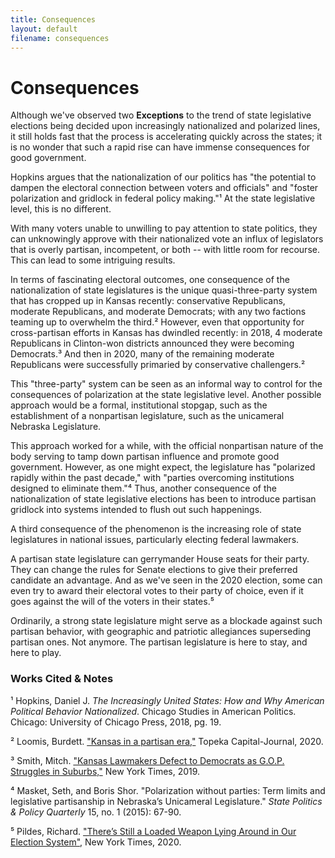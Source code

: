 ```yaml
---
title: Consequences
layout: default
filename: consequences
--- 
```


# Consequences

Although we've observed two **Exceptions** to the trend of state legislative elections being decided upon increasingly nationalized and polarized lines, it still holds fast that the process is accelerating quickly across the states; it is no wonder that such a rapid rise can have immense consequences for good government. 

Hopkins argues that the nationalization of our politics has "the potential to dampen the electoral connection between voters and officials" and "foster polarization and gridlock in federal policy making."¹ At the state legislative level, this is no different. 

With many voters unable to unwilling to pay attention to state politics, they can unknowingly approve with their nationalized vote an influx of legislators that is overly partisan, incompetent, or both -- with little room for recourse. This can lead to some intriguing results.

In terms of fascinating electoral outcomes, one consequence of the nationalization of state legislatures is the unique quasi-three-party system that has cropped up in Kansas recently: conservative Republicans, moderate Republicans, and moderate Democrats; with any two factions teaming up to overwhelm the third.² However, even that opportunity for cross-partisan efforts in Kansas has dwindled recently: in 2018, 4 moderate Republicans in Clinton-won districts announced they were becoming Democrats.³ And then in 2020, many of the remaining moderate Republicans were successfully primaried by conservative challengers.²

This "three-party" system can be seen as an informal way to control for the consequences of polarization at the state legislative level. Another possible approach would be a formal, institutional stopgap, such as the establishment of a nonpartisan legislature, such as the unicameral Nebraska Legislature.

This approach worked for a while, with the official nonpartisan nature of the body serving to tamp down partisan influence and promote good government. However, as one might expect, the legislature has "polarized rapidly within the past decade," with "parties overcoming institutions designed to eliminate them."⁴ Thus, another consequence of the nationalization of state legislative elections has been to introduce partisan gridlock into systems intended to flush out such happenings.

A third consequence of the phenomenon is the increasing role of state legislatures in national issues, particularly electing federal lawmakers.

A partisan state legislature can gerrymander House seats for their party. They can change the rules for Senate elections to give their preferred candidate an advantage. And as we've seen in the 2020 election, some can even try to award their electoral votes to their party of choice, even if it goes against the will of the voters in their states.⁵ 

Ordinarily, a strong state legislature might serve as a blockade against such partisan behavior, with geographic and patriotic allegiances superseding partisan ones. Not anymore. The partisan legislature is here to stay, and here to play.


### Works Cited & Notes


¹ Hopkins, Daniel J. _The Increasingly United States: How and Why American Political Behavior Nationalized_. Chicago Studies in American Politics. Chicago: University of Chicago Press, 2018, pg. 19.

² Loomis, Burdett. ["Kansas in a partisan era,"](https://www.cjonline.com/story/opinion/columns/2020/08/24/burdett-loomis-kansas-in-partisan-era/114883830/) Topeka Capital-Journal, 2020.

³ Smith, Mitch. ["Kansas Lawmakers Defect to Democrats as G.O.P. Struggles in Suburbs,"](https://www.nytimes.com/2019/01/22/us/kansas-republicans-turn-democrat.html) New York Times, 2019.

⁴ Masket, Seth, and Boris Shor. "Polarization without parties: Term limits and legislative partisanship in Nebraska’s Unicameral Legislature." _State Politics & Policy Quarterly_ 15, no. 1 (2015): 67-90.

⁵ Pildes, Richard. ["There’s Still a Loaded Weapon Lying Around in Our Election System"](https://www.nytimes.com/2020/12/10/opinion/state-legislatures-electors-results.html), New York Times, 2020.




